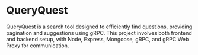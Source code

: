 # QueryQuest
QueryQuest is a search tool designed to efficiently find questions, providing pagination and suggestions using gRPC. This project involves both frontend and backend setup, with Node, Express, Mongoose, gRPC, and gRPC Web Proxy for communication.
